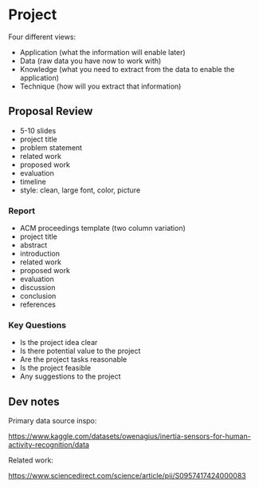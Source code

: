 # Project

Four different views:

- Application (what the information will enable later)
- Data (raw data you have now to work with)
- Knowledge (what you need to extract from the data to enable the application)
- Technique (how will you extract that information)

## Proposal Review

- 5-10 slides
- project title
- problem statement
- related work
- proposed work
- evaluation
- timeline
- style: clean, large font, color, picture

### Report

- ACM proceedings template (two column variation)
- project title
- abstract
- introduction
- related work
- proposed work 
- evaluation
- discussion
- conclusion
- references

### Key Questions

- Is the project idea clear
- Is there potential value to the project
- Are the project tasks reasonable
- Is the project feasible
- Any suggestions to the project

## Dev notes

Primary data source inspo:

https://www.kaggle.com/datasets/owenagius/inertia-sensors-for-human-activity-recognition/data

Related work:

https://www.sciencedirect.com/science/article/pii/S0957417424000083
